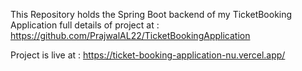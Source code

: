 This Repository holds the Spring Boot backend of my TicketBooking Application full details of project at : https://github.com/PrajwalAL22/TicketBookingApplication

Project is live at : https://ticket-booking-application-nu.vercel.app/
